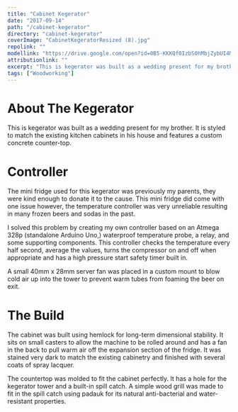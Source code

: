 ```yaml
---
title: "Cabinet Kegerator"
date: "2017-09-14"
path: "/cabinet-kegerator"
directory: "cabinet-kegerator"
coverImage: "CabinetKegeratorResized (8).jpg"
repolink: ""
modellink: "https://drive.google.com/open?id=0B5-KKKQf0IzbS0hMbjZybUI4MUU"
attributionlink: ""
excerpt: "This is kegerator was built as a wedding present for my brother. It is styled to match the existing kitchen cabinets in his house and features a custom concrete counter-top."
tags: ["Woodworking"]
---
```



# About The Kegerator

This is kegerator was built as a wedding present for my brother. It is styled to match the existing kitchen cabinets in his house and features a custom concrete counter-top.

# Controller

The mini fridge used for this kegerator was previously my parents, they were kind enough to donate it to the cause. This mini fridge did come with one issue however, the temperature controller was very unreliable resulting in many frozen beers and sodas in the past.

I solved this problem by creating my own controller based on an Atmega 328p (standalone Arduino Uno,) waterproof temperature probe, a relay, and some supporting components. This controller checks the temperature every half second, average the values, turns the compressor on and off when appropriate and has a high pressure start safety timer built in.

A small 40mm x 28mm server fan was placed in a custom mount to blow cold air up into the tower to prevent warm tubes from foaming the beer on exit.

# The Build

The cabinet was built using hemlock for long-term dimensional stability. It sits on small casters to allow the machine to be rolled around and has a fan in the back to pull warm air off the expansion section of the fridge. It was stained very dark to match the existing cabinetry and finished with several coats of spray lacquer.

The countertop was molded to fit the cabinet perfectly. It has a hole for the kegerator tower and a built-in spill catch. A simple wood grill was made to fit in the spill catch using padauk for its natural anti-bacterial and water-resistant properties.
